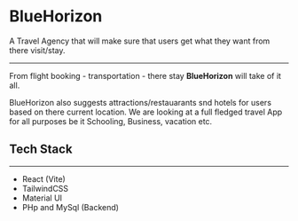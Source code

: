 # BlueHorizon

A Travel Agency that will make sure that users get what they want from there visit/stay.

---

From flight booking - transportation - there stay **BlueHorizon** will take of it all.

BlueHorizon also suggests attractions/restauarants snd hotels for users based on there current location. We are looking at a full fledged travel App for all purposes be it Schooling, Business, vacation etc.

## Tech Stack

---

-   React (Vite)
-   TailwindCSS
-   Material UI
-   PHp and MySql (Backend)

